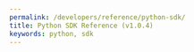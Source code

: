 ```yaml
---
permalink: /developers/reference/python-sdk/
title: Python SDK Reference (v1.0.4)
keywords: python, sdk
---
```

